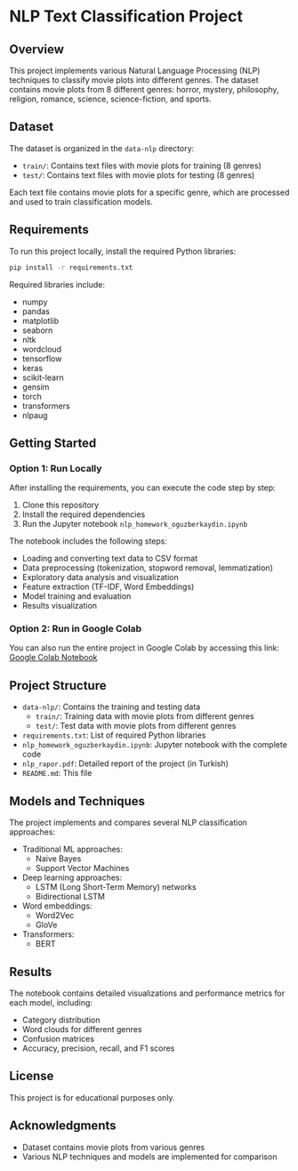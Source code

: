 # NLP Text Classification Project

## Overview
This project implements various Natural Language Processing (NLP) techniques to classify movie plots into different genres. The dataset contains movie plots from 8 different genres: horror, mystery, philosophy, religion, romance, science, science-fiction, and sports.

## Dataset
The dataset is organized in the `data-nlp` directory:
- `train/`: Contains text files with movie plots for training (8 genres)
- `test/`: Contains text files with movie plots for testing (8 genres)

Each text file contains movie plots for a specific genre, which are processed and used to train classification models.

## Requirements
To run this project locally, install the required Python libraries:

```bash
pip install -r requirements.txt
```

Required libraries include:
- numpy
- pandas
- matplotlib
- seaborn
- nltk
- wordcloud
- tensorflow
- keras
- scikit-learn
- gensim
- torch
- transformers
- nlpaug

## Getting Started

### Option 1: Run Locally
After installing the requirements, you can execute the code step by step:

1. Clone this repository
2. Install the required dependencies
3. Run the Jupyter notebook `nlp_homework_oguzberkaydin.ipynb`

The notebook includes the following steps:
- Loading and converting text data to CSV format
- Data preprocessing (tokenization, stopword removal, lemmatization)
- Exploratory data analysis and visualization
- Feature extraction (TF-IDF, Word Embeddings)
- Model training and evaluation
- Results visualization

### Option 2: Run in Google Colab
You can also run the entire project in Google Colab by accessing this link:
[Google Colab Notebook](https://colab.research.google.com/drive/1Z_KvcqyKhXqYGkuyXjxamoYrRgljL6m6?authuser=2#scrollTo=4VOfEXKndEyz)

## Project Structure
- `data-nlp/`: Contains the training and testing data
  - `train/`: Training data with movie plots from different genres
  - `test/`: Test data with movie plots from different genres
- `requirements.txt`: List of required Python libraries
- `nlp_homework_oguzberkaydin.ipynb`: Jupyter notebook with the complete code
- `nlp_rapor.pdf`: Detailed report of the project (in Turkish)
- `README.md`: This file

## Models and Techniques
The project implements and compares several NLP classification approaches:
- Traditional ML approaches:
  - Naive Bayes
  - Support Vector Machines
- Deep learning approaches:
  - LSTM (Long Short-Term Memory) networks
  - Bidirectional LSTM
- Word embeddings:
  - Word2Vec
  - GloVe
- Transformers:
  - BERT

## Results
The notebook contains detailed visualizations and performance metrics for each model, including:
- Category distribution
- Word clouds for different genres
- Confusion matrices
- Accuracy, precision, recall, and F1 scores

## License
This project is for educational purposes only.

## Acknowledgments
- Dataset contains movie plots from various genres
- Various NLP techniques and models are implemented for comparison 